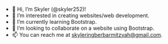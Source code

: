 - 👋 Hi, I’m Skyler (@skyler252)!
- 👀 I’m interested in creating websites/web development.
- 🌱 I’m currently learning Bootstrap.
- 💞️ I’m looking to collaborate on a website using Bootstrap.
- 📫 You can reach me at skyleringberbarmitzvah@gmail.com.

<!---
skyler252/skyler252 is a ✨ special ✨ repository because its `README.md` (this file) appears on your GitHub profile.
You can click the Preview link to take a look at your changes.
--->
